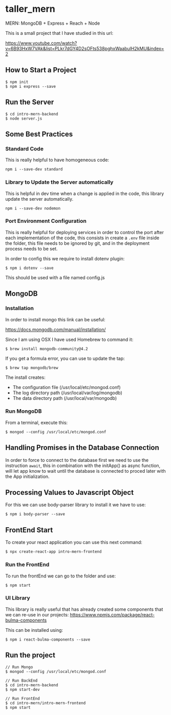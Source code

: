 # taller_mern

MERN: MongoDB + Express + Reach + Node

This is a small project that I have studied in this url:

https://www.youtube.com/watch?v=6B93HxW7VAk&list=PLkr7dGY4D2sOFts538pghxWaabulH2kMU&index=2


## How to Start a Project 

```console
$ npm init
$ npm i express --save 
```

## Run the Server 

```console
$ cd intro-mern-backend
$ node server.js 
``` 

## Some Best Practices  

### Standard Code 
This is really helpful to have homogeneous code:
```console
npm i --save-dev standard
``` 

### Library to Update the Server automatically 
This is helpful in dev time when a change is applied in the code, this library update the server automatically.
```console 
npm i --save-dev nodemon 
```

### Port Environment Configuration
This is really helpful for deploying services in order to control the port after each implementation of the code, this consists in create a `.env` file inside the folder, this file needs to be ignored by git, and in the deployment process needs to be set.

In order to config this we require to install dotenv plugin:
```console
$ npm i dotenv --save 
```
This should be used with a file named config.js

## MongoDB

### Installation 

In order to install mongo this link can be useful:

https://docs.mongodb.com/manual/installation/

Since I am using OSX I have used Homebrew to command it:

```console
$ brew install mongodb-community@4.2
``` 

If you get a formula error, you can use to update the tap:
```console
$ brew tap mongodb/brew
```

The install creates:
- The configuration file (/usr/local/etc/mongod.conf)
- The log directory path (/usr/local/var/log/mongodb)
- The data directory path (/usr/local/var/mongodb)


### Run MongoDB

From a terminal, execute this:

```console
$ mongod --config /usr/local/etc/mongod.conf 
``` 

## Handling Promises in the Database Connection 

In order to force to connect to the database first we need to use the instruction `await`, this in combination with the initApp() as async function, will let app know to wait until the database is connected to proced later with the App initialization.

## Processing Values to Javascript Object

For this we can use body-parser library to install it we have to use:
```console
$ npm i body-parser --save
``` 

## FrontEnd Start 

To create your react application you can use this next command:

```console 
$ npx create-react-app intro-mern-frontend
``` 

### Run the FrontEnd

To run the frontEnd we can go to the folder and use:
```console 
$ npm start
```

### UI Library 

This library is really useful that has already created some components that we can re-use in our projects: https://www.npmjs.com/package/react-bulma-components

This can be installed using:

```console
$ npm i react-bulma-components --save
```


## Run the project 

```console 
// Run Mongo
$ mongod --config /usr/local/etc/mongod.conf

// Run BackEnd
$ cd intro-mern-backend 
$ npm start-dev 

// Run FrontEnd
$ cd intro-mern/intro-mern-frontend
$ npm start
```

